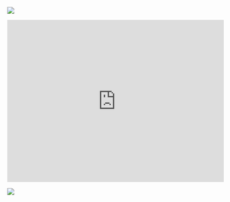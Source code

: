 <meta name="referrer" content="no-referrer">


![](https://i0.hdslb.com/bfs/face/cd7027786846c4a49e4c8046b536ca0f5923cb16.jpg)

<iframe src="https://www.bilibili.com/blackboard/newplayer.html?playlist=false&amp;crossDomain=1&amp;aid=244254871&amp;page=1" border="0" scrolling="no" framespacing="0" allowfullscreen="true" style="max-width: 100%" width="500" height="375" frameborder="no"></iframe>

![](https://i0.hdslb.com/bfs/sycp/creative_img/202307/061a97883f4820c41cb3959bb34b03c1.jpg)
